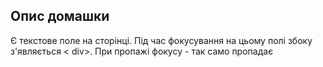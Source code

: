 ## Опис домашки
Є текстове поле на сторінці. Під час фокусування на цьому полі збоку з'являється < div>. При пропажі фокусу - <d iv> так само пропадає